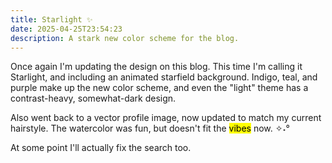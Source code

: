 ```yaml
---
title: Starlight ✨
date: 2025-04-25T23:54:23
description: A stark new color scheme for the blog.
---
```


Once again I'm updating the design on this blog. This time I'm calling it Starlight, and including an animated starfield background. Indigo, teal, and purple make up the new color scheme, and even the "light" theme has a contrast-heavy, somewhat-dark design.

Also went back to a vector profile image, now updated to match my current hairstyle. The watercolor was fun, but doesn't fit the <mark>vibes</mark> now. <span aria-hidden="true">✧˖°</span>

At some point I'll actually fix the search too.
